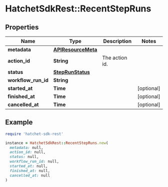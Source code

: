 # HatchetSdkRest::RecentStepRuns

## Properties

| Name | Type | Description | Notes |
| ---- | ---- | ----------- | ----- |
| **metadata** | [**APIResourceMeta**](APIResourceMeta.md) |  |  |
| **action_id** | **String** | The action id. |  |
| **status** | [**StepRunStatus**](StepRunStatus.md) |  |  |
| **workflow_run_id** | **String** |  |  |
| **started_at** | **Time** |  | [optional] |
| **finished_at** | **Time** |  | [optional] |
| **cancelled_at** | **Time** |  | [optional] |

## Example

```ruby
require 'hatchet-sdk-rest'

instance = HatchetSdkRest::RecentStepRuns.new(
  metadata: null,
  action_id: null,
  status: null,
  workflow_run_id: null,
  started_at: null,
  finished_at: null,
  cancelled_at: null
)
```


